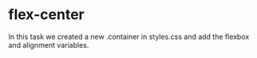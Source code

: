 # flex-center
In this task we created a new .container in styles.css and add the flexbox and alignment variables.